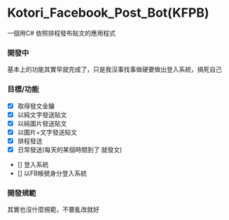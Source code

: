 Kotori_Facebook_Post_Bot(KFPB)
==============================
一個用C# 依照排程發布貼文的應用程式

### 開發中
基本上的功能其實早就完成了，只是我沒事找事做硬要做出登入系統，搞死自己

### 目標/功能
- [x] 取得發文金鑰
- [x] 以純文字發送貼文
- [x] 以純圖片發送貼文
- [x] 以圖片+文字發送貼文
- [x] 排程發送
- [x] 日常發送(每天的某個時間到了 就發文)
- [] 登入系統
- [] 以FB帳號身分登入系統

### 開發規範
其實也沒什麼規範，不要亂改就好
